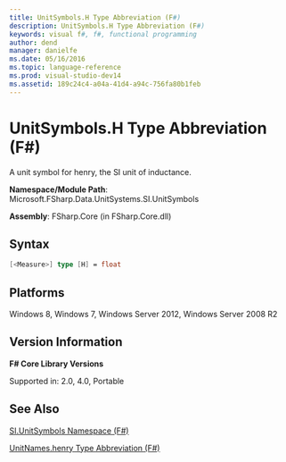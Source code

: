 ```yaml
---
title: UnitSymbols.H Type Abbreviation (F#)
description: UnitSymbols.H Type Abbreviation (F#)
keywords: visual f#, f#, functional programming
author: dend
manager: danielfe
ms.date: 05/16/2016
ms.topic: language-reference
ms.prod: visual-studio-dev14
ms.assetid: 189c24c4-a04a-41d4-a94c-756fa80b1feb 
---
```


# UnitSymbols.H Type Abbreviation (F#)

A unit symbol for henry, the SI unit of inductance.

**Namespace/Module Path**: Microsoft.FSharp.Data.UnitSystems.SI.UnitSymbols

**Assembly**: FSharp.Core (in FSharp.Core.dll)


## Syntax

```fsharp
[<Measure>] type [H] = float
```

## Platforms
Windows 8, Windows 7, Windows Server 2012, Windows Server 2008 R2


## Version Information
**F# Core Library Versions**

Supported in: 2.0, 4.0, Portable




## See Also
[SI.UnitSymbols Namespace &#40;F&#35;&#41;](SI.UnitSymbols-Namespace-%5BFSharp%5D.md)

[UnitNames.henry Type Abbreviation &#40;F&#35;&#41;](UnitNames.henry-Type-Abbreviation-%5BFSharp%5D.md)

